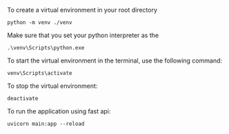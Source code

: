 To create a virtual environment in your root directory

```
python -m venv ./venv
```

Make sure that you set your python interpreter as the 

```
.\venv\Scripts\python.exe
```

To start the virtual environment in the terminal, use the following command:

```
venv\Scripts\activate
```

To stop the virtual environment:

```
deactivate
```

To run the application using fast api:

```
uvicorn main:app --reload
```

